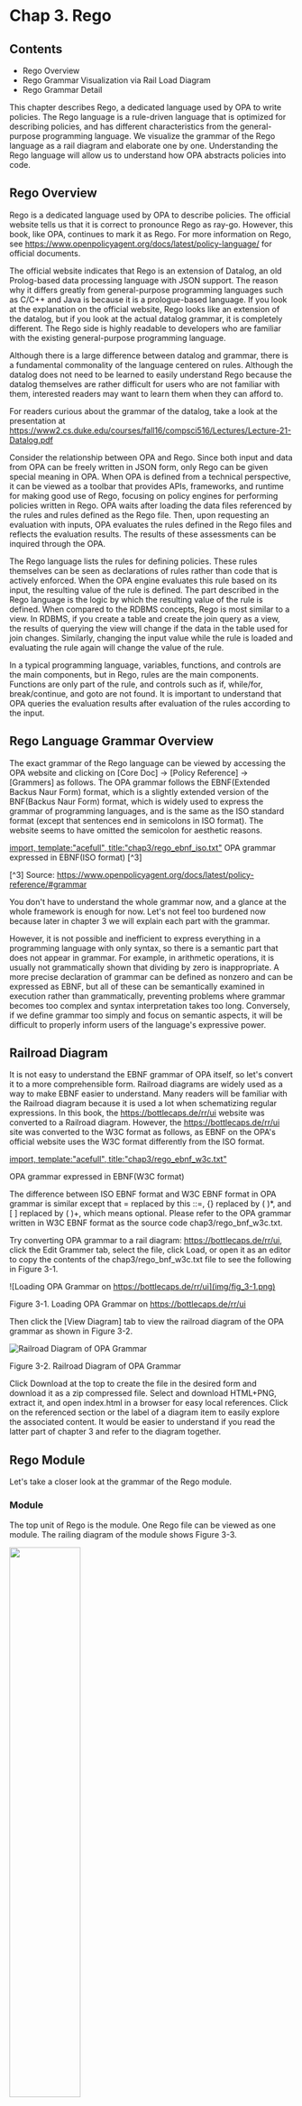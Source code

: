 # Chap 3. Rego

## Contents
- Rego Overview
- Rego Grammar Visualization via Rail Load Diagram
- Rego Grammar Detail

This chapter describes Rego, a dedicated language used by OPA to write policies. The Rego language is a rule-driven language that is optimized for describing policies, and has different characteristics from the general-purpose programming language. We visualize the grammar of the Rego language as a rail diagram and elaborate one by one. Understanding the Rego language will allow us to understand how OPA abstracts policies into code.
 
## Rego Overview
Rego is a dedicated language used by OPA to describe policies. The official website tells us that it is correct to pronounce Rego as ray-go. However, this book, like OPA, continues to mark it as Rego. For more information on Rego, see https://www.openpolicyagent.org/docs/latest/policy-language/ for official documents.

The official website indicates that Rego is an extension of Datalog, an old Prolog-based data processing language with JSON support. The reason why it differs greatly from general-purpose programming languages such as C/C++ and Java is because it is a prologue-based language. If you look at the explanation on the official website, Rego looks like an extension of the datalog, but if you look at the actual datalog grammar, it is completely different. The Rego side is highly readable to developers who are familiar with the existing general-purpose programming language.

Although there is a large difference between datalog and grammar, there is a fundamental commonality of the language centered on rules. Although the datalog does not need to be learned to easily understand Rego because the datalog themselves are rather difficult for users who are not familiar with them, interested readers may want to learn them when they can afford to.

For readers curious about the grammar of the datalog, take a look at the presentation at https://www2.cs.duke.edu/courses/fall16/compsci516/Lectures/Lecture-21-Datalog.pdf

Consider the relationship between OPA and Rego. Since both input and data from OPA can be freely written in JSON form, only Rego can be given special meaning in OPA. When OPA is defined from a technical perspective, it can be viewed as a toolbar that provides APIs, frameworks, and runtime for making good use of Rego, focusing on policy engines for performing policies written in Rego. OPA waits after loading the data files referenced by the rules and rules defined as the Rego file. Then, upon requesting an evaluation with inputs, OPA evaluates the rules defined in the Rego files and reflects the evaluation results. The results of these assessments can be inquired through the OPA.

The Rego language lists the rules for defining policies. These rules themselves can be seen as declarations of rules rather than code that is actively enforced. When the OPA engine evaluates this rule based on its input, the resulting value of the rule is defined. The part described in the Rego language is the logic by which the resulting value of the rule is defined. When compared to the RDBMS concepts, Rego is most similar to a view. In RDBMS, if you create a table and create the join query as a view, the results of querying the view will change if the data in the table used for join changes. Similarly, changing the input value while the rule is loaded and evaluating the rule again will change the value of the rule.

In a typical programming language, variables, functions, and controls are the main components, but in Rego, rules are the main components. Functions are only part of the rule, and controls such as if, while/for, break/continue, and goto are not found. It is important to understand that OPA queries the evaluation results after evaluation of the rules according to the input.

## Rego Language Grammar Overview
The exact grammar of the Rego language can be viewed by accessing the OPA website and clicking on [Core Doc] -> [Policy Reference] -> [Grammers] as follows. The OPA grammar follows the EBNF(Extended Backus Naur Form) format, which is a slightly extended version of the BNF(Backus Naur Form) format, which is widely used to express the grammar of programming languages, and is the same as the ISO standard format (except that sentences end in semicolons in ISO format). The website seems to have omitted the semicolon for aesthetic reasons.

[import, template:"acefull", title:"chap3/rego_ebnf_iso.txt"](../code/chap3/rego_ebnf_iso.txt)
OPA grammar expressed in EBNF(ISO format) [^3]

[^3] Source: https://www.openpolicyagent.org/docs/latest/policy-reference/#grammar

You don't have to understand the whole grammar now, and a glance at the whole framework is enough for now. Let's not feel too burdened now because later in chapter 3 we will explain each part with the grammar.

However, it is not possible and inefficient to express everything in a programming language with only syntax, so there is a semantic part that does not appear in grammar. For example, in arithmetic operations, it is usually not grammatically shown that dividing by zero is inappropriate. A more precise declaration of grammar can be defined as nonzero and can be expressed as EBNF, but all of these can be semantically examined in execution rather than grammatically, preventing problems where grammar becomes too complex and syntax interpretation takes too long. Conversely, if we define grammar too simply and focus on semantic aspects, it will be difficult to properly inform users of the language's expressive power.

## Railroad Diagram
It is not easy to understand the EBNF grammar of OPA itself, so let's convert it to a more comprehensible form. Railroad diagrams are widely used as a way to make EBNF easier to understand. Many readers will be familiar with the Railroad diagram because it is used a lot when schematizing regular expressions. In this book, the https://bottlecaps.de/rr/ui website was converted to a Railroad diagram. However, the https://bottlecaps.de/rr/ui site was converted to the W3C format as follows, as EBNF on the OPA's official website uses the W3C format differently from the ISO format.

[import, template:"acefull", title:"chap3/rego_ebnf_w3c.txt"](../code/chap3/rego_ebnf_w3c.txt)

OPA grammar expressed in EBNF(W3C format)

The difference between ISO EBNF format and W3C EBNF format in OPA grammar is similar except that = replaced by this ::=, {} replaced by ( )*, and [ ] replaced by ( )+, which means optional. Please refer to the OPA grammar written in W3C EBNF format as the source code chap3/rego_bnf_w3c.txt.

Try converting OPA grammar to a rail diagram: https://bottlecaps.de/rr/ui, click the Edit Grammer tab, select the file, click Load, or open it as an editor to copy the contents of the chap3/rego_bnf_w3c.txt file to see the following in Figure 3-1.

![Loading OPA Grammar on https://bottlecaps.de/rr/ui](img/fig_3-1.png)

Figure 3-1. Loading OPA Grammar on https://bottlecaps.de/rr/ui

Then click the [View Diagram] tab to view the railroad diagram of the OPA grammar as shown in Figure 3-2.

![Railroad Diagram of OPA Grammar](img/fig_3-2.png)

Figure 3-2. Railroad Diagram of OPA Grammar

Click Download at the top to create the file in the desired form and download it as a zip compressed file. Select and download HTML+PNG, extract it, and open index.html in a browser for easy local references. Click on the referenced section or the label of a diagram item to easily explore the associated content. It would be easier to understand if you read the latter part of chapter 3 and refer to the diagram together.

## Rego Module
Let's take a closer look at the grammar of the Rego module.
 
### Module
The top unit of Rego is the module. One Rego file can be viewed as one module. The railing diagram of the module shows Figure 3-3.

<img src="img/fig_3-3.png" width="50%" />

Figure 3-3. Structure of the Module

The railroad diagram shows that the module consists of a package declaration, an import policy for an arbitrary number of modules (which may not exist). Unscramble the contents of Figure 3-3, the module consists of packages and policies, and can have import statements to include the contents of other modules.

The modules in OPA are similar to modules in general-purpose languages such as Go, but can be seen as policies instead of code, and the policies themselves can be viewed as code, so it is almost identical to modules in general-purpose languages.
Package
Let's look at the package declaration this time. A package declaration consists of a keyword package and a name that can be referenced by other modules, as shown in Figure 3-4.

<img src="img/fig_3-4.png" width="33%" />

Figure 3-4. Structure of Package Declaration

A package declaration is similar to a package declaration in a typical programming language, for example:

```
package hello
```

It can also be used to represent a hierarchy using .

```
package hello.test.p1
```

Declared packages are used to isolate different modules when loading the contents of that module, and different package names can have different namespaces, so variables with the same name and functions can exist in different packages.

### Import
Imports are used to import and use modules from other Rego files. Import has the form of import <package name> and is used to include the contents of modules in other packages in the module. In the Rego grammar, the import keyword is represented as followed by a package, as shown in Figure 3-5, but it would be accurate to see a name (reference) that can refer to the package rather than to the package itself.

<img src="img/fig_3-5.png" width="50%" />

Figure 3-5. Structure of the Import

For example, the following declaration brings up the contents of a module called data.test.example.

```
import data.test.example
```

When referencing a module within a file, it can only be referenced using the last part of the module's name if the last part does not have the same module. The data.test.example imported from the above example can be referenced as a sample.

If you want to use a package imported from within the module under a different name, you can give it a different name using the as statement. It can also be used to facilitate the use of modules with the same last part without a full module reference name. For example, if you import two modules: data.test.example and data.run.example, you can use an as statement to refer to data.test.sample as dtexample, data.run.sample as drexample.

```
import data.test.example as dtexample
import data.run.teample as drexample
```

Imports are primarily used to load modules that store policy data.

### Policy
A policy consists of an arbitrary number of rules, as shown in Figure 3-6. In extreme cases, you may not have any rules, but it is not practical to create a module that does not have any rules, so this case is unlikely to be seen. For the purpose of a placeholder that pre-books the package names of parts that users can redefine and use in the future, it seems that there can be a file consisting only of comments without rules.

<img src="img/fig_3-6.png" width="25%" />

Figure 3-6. Structure of Policies

The OPA official document describes the rule before the module. However, the reason for first describing the module in this book is to emphasize that almost everything is a rule in Rego. When you listen to the explanation of the OPA official document, there are a lot of confusing parts that seem to be rules, but not rules in some areas, and let's first think of these as rules.

### Term
Before we take a closer look at the rules, let's look at the term, a basic element of the Rego language. Terms can be seen as basic data structures representing data in the Rego language. The term consists of a comprehensive set of references, variables, scalar values, arrays, objects, sets, etc., array comprehensions, object comprehensions, and set comprehensions, as shown in Figure 3-7. First, let's look at the basic data structures except for variables and references.

<img src="img/fig_3-7.png" width="33%"/>

Figure 3-7. Structure of Terms

### Scala Value
Rego's scalar value represents a simple value that is not grouped into complex values and can be of string, number, boolean, or null type. Both strings and numbers are identical to the JSON type (i.e., JavaScript type). The structure of scalar values is shown in Figure 3-8.

<img src="img/fig_3-8.png" width="33%" />

Figure 3-8. Structure of scalar values
 
An example of allocating scalar values is shown below.

```
s : = “hello, world”
num := 5
exists := false
ret := null
```

#### Number
Since the number has the same type as the Java script, there is no type distinction between an integer and a floating point, so even if treated as an integer, minimal space is needed to store the exponent. Therefore, let us note that the integer representable range is slightly narrow compared to the typical programming language. Based on 64 bits, the number of integer digits that can be expressed is about three digits smaller.

#### String
There are two types of strings in Rego, a regular string and a raw string, as shown in Figure 3–9.

<img src="img/fig_3-9.png" width="33%" />

Figure 3-9. Structure of the string

A regular string is a string surrounded by "" (double quotes). \t (tab), \n (new line), etc. in double quotes are recognized as special characters, such as typical programming languages. For example, if you output the following string, World is displayed on the next line of Hello.

```
“Hello\nWorld”
```

A raw string is a string surrounded by a `(backtick, located to the left of the number key 1 on the keyboard), as shown in Figure 3-10. Unlike regular  strings, it is displayed as it is except for ` itself. For example, \t represents a tab-special character in a normal string, but remains \ and t characters in the raw string.

<img src="img/fig_3-10.png" width="50%" />

Figure 3-10. Structure of the raw string


For example, if we output the following string, Hello\nWorld will be displayed as it is.

```
`Hello\nWorld`
```

### Composite Value
A composite value has the form of an object, array, set, etc.
 
#### Object
First of all, objects are easy when you think of JSON objects. The structure of the object is repeated by separating the object entries into , between {}, as shown in Figure 3-11. Object entries are in the form of a <key>:<value> pair, as shown in Figure 3-12.

<img src="img/fig_3-11.png" width="50%" />

Figure 3-11. Structure of the objects

<img src="img/fig_3-12.png" width="50%" />

Figure 3-12. Structure of object items

In Rego's EBNF grammar, at least one pair of <key>:<value> should exist, but in reality there can be {} without any <key>:<value>. 

The exact grammar of the object is expected to be  object ::= '{' ( object-item ( ',' object-item )* )? '}' in Figure 3-13 rather than object ::= '{' object-item ( ',' object-item )* '}' in Figure 3-11. In addition, {} can be mistaken for representing an empty set, which in Rego is represented as a set(). The name of the type can be found by calling the type_name function described in Chapter 4, which returns "object".

<img src="img/fig_3-13.png" width="50%" />
 
Figure 3-13. Accurate  Structure of objects

```
> type_name({})
“object”
> type_name(set())
“set”
```

An object consists of keys and values, and it is also possible to include objects or other complex values as its values. The difference is that JSON can use scalar values, references, or variables, unlike using only strings as keys.

Like JSON, the value of an object can be any other composite value. Thus, it is also possible for objects to be nested in multiple levels with values within the object.

```
{
    “name1”:”value1”,
    “object”: {“prop1”:”value2”, “prop2”,”value3”}
}
```

It can also be used as a value for an object by referring to the value assigned by the value assignment as follows. Value assignment will be discussed in more detail in the rules section

```
red := “FF0000”
{“color”:red, “size”:270}
```

The equality between objects can be compared to each other. The following comparisons result in a return of true because the values of the objects are practically the same.

```
{“name1”:”value1”, “name2”:”value2”} == { “name2”:”value2”, “name1”,”value1”}
``` 

#### Array
Arrays are ordered by a set of terms, such as values and references, and can be referenced by an index. An array is represented by elements surrounded by [] and separated by ,.

<img src="img/fig_3-14.png" width="50%" />

Figure 3-14. Structure of an array
 
If an array of strings has been assigned under the name numbers as shown below, the entries in the array can be referenced in the form numbers[0], numbers[1].
 
``` 
numbers := [“zero”, “one”, “two”, “three”, “four”]
```

If you attempt to refer to a negative number or a value greater than the actual index of the array, an undefined ref error occurs because the reference target is not defined.

Empty arrays can also be declared as follows, but Rego's EBNF grammar states that at least one element is needed.

```
empty_array := [ ]
```
 
This appears to be an error in EBNF grammar posted on the OPA website. Also, the correct grammar would be array ::= '[' ( term ( ',' term )* )? ']'  as shown in Figure 3-15, not  array ::= '[' term ( ',' term )* ']' as shown in Figure 3-14.

<img src="img/fig_3-15.png" width="50%" />

Figure 3-15. Accurate structure of an array

#### Set
A set is a complex value consisting only of terms without a key. Unlike arrays, there is no order and only one duplicate value is stored. There are two sets, empty set and non empty set, as shown in Figure 3-16.

<img src="img/fig_3-16.png" width="50%" />

Figure 3-16. Structure of the set

An empty set is represented by set(), not by {}, as shown in Figure 3-17. Since {} means an empty object without a <key>:<value> pair, we express the empty set as set() to distinguish it from this.

```
empty_set := set()
```

<img src="img/fig_3-17.png" width="33%" />

Figure 3-17. Structure of an empty set

<img src="img/fig_3-18.png" width="50%" />

Figure 3-18. Structure of a non-empty set

If it is not an empty set, the underlying elements are separated by , and surrounded by {}, as shown in Figure 3-18. The following is a collection of frequently used encodings for Korean language.

```
encodings := { “euc_kr”, “cp949”, “utf-8” }
```

Since there is no order in the set, it is judged that the values being constructed are the same with different orders considered as the same set. Because the set treats duplicated items as one, it becomes true not only when the order is different, but also when:

```
> {1,2,3} == {2,2,3,3,1,1,1}
true
```

If you type {2,2,3,3,1,1} in Repl, you can see that it is actually stored as {1,2,3}.

### Comprehension
You will occasionally encounter comprehension when learning programming languages or mathematics. Rego has three types of comprehension. In mathematics, a comprehension may be easy to understand if you think of such a form of expression as {x | x is an integer greater than 3 } and so on.
 
#### Object Comprehension
An object comprehension represents the rule that the <key> : <value> that constitutes the object must satisfy. The structure of the object comprehensive expression is shown in Figure 3-19 and has the form of { <key> : <value> | <rule for generating keys and values> }.

<img src="img/fig_3-19.png" width="50%" />

Figure 3-19. Structure of object comprehension

Let's look at an example of object comprehension. Let's enter the following code in REPL.

``` 
$opa run
OPA 0.19.2 (commit 40f9c1fe, built at 2020-04-27T22:51:13Z)
 
Run 'help' to see a list of commands.
 
> fruits := ["banana", "apple", "pineapple"]
Rule 'fruits' defined in package repl. Type 'show' to see rules.
 
> strlength := { st : count(st) | st = fruits[_] }
Rule 'strlength' defined in package repl. Type 'show' to see rules.
 
> strlength
{
    "apple": 5,
    "banana": 6,
    "pineapple": 9
}
```

First, we created an array called fruits with three items: banana, apple, and pineapple. An object called strlength was then declared as an object comprehension, with the key st and the value count function to return the length of the string. The rule part of the comprehension st = fruits[_] iteratively assigns each element of the fruit array to st as it travels. In the last line, the contents of the object were printed by inputting strlength from the REPL. As a result, it can be seen that an object is created in which an item in the fruit array becomes a key and the string length of the key becomes a value.

#### Set Comprehension
A set comprehension declares a set by expressing the rules that the set must satisfy. The structure of the set comprehension is shown in Figure 3-20 and has the form of { <items> | <rules for generating items> }.

<img src="img/fig_3-20.png" width="50%" />

Figure 3-20. Structure of the set comprehension

Let's look at an example of a collective formula. Let's enter the following code in REPL.

```
$opa run
OPA 0.19.2 (commit 40f9c1fe, built at 2020-04-27T22:51:13Z)
 
Run 'help' to see a list of commands.
 
> fruits := ["banana", "apple", "pineapple"]
Rule 'fruits' defined in package repl. Type 'show' to see rules.
 
> under7char := { st | st = fruits[_]; count(st) < 7 }
Rule 'under7char' defined in package repl. Type 'show' to see rules.
 
> under7char
[
    "banana",
    "apple"
]
```

First, we declare the same array of fruits that we declared in the object comprehension. Then, in the set comprehension, we declare the items to be included in the set as st, and iteratively substitute them as we traverse the items of fruits in st. Subsequent semicolons are used to distinguish rules and specify a rule that the string length of st is less than 7. When multiple rules are used together in the body of rules, both and conditions must be satisfied. The output of the result under7char then shows a set of missing pineapple with string length greater than 7.

Under7char is a set although it is surrounded by []. In an array, "banana" should be output when under7char[0] is entered, but an error occurs, and when under7char["banana"] is entered, "banana" is outputted.

```
> under7char[0]
1 error occurred: 1:1: rego_type_error: undefined ref: data.repl.under7char[0]
data.repl.under7char[0]
^
have: 0
want (type): string
 
> under7char["banana"]
"banana"
>
```

#### Array Comprehension
An array comprehension declares an array by expressing the rules that the array must satisfy. The structure of the array comprehensive expression is shown in Figure 3-21, and has the form of [ <items> | <rules for generating items> ].

<img src="img/fig_3-21.png" width="50%" />

Figure 3-21. Structure of the array comprehension
 
Let's look at an example of an array comprehension. Let's enter the following code in REPL.

``` 
$opa run
OPA 0.19.2 (commit 40f9c1fe, built at 2020-04-27T22:51:13Z)
 
Run 'help' to see a list of commands.
 
> fruits := ["banana", "apple", "pineapple"]
Rule 'fruits' defined in package repl. Type 'show' to see rules.
 
> under7char2 := [ st | st = fruits[_]; count(st) < 7 ]
Rule 'under7char' defined in package repl. Type 'show' to see rules.
 
> under7char2
[
    "banana",
    "apple"
]
```

Compared to the set comprehension, we changed {} to [ ] and renamed it under7char2 to under7char2. The rules used to create are identical. Although under7char2 has the same output from REPL, under7char2 is an array generated by array comprehension, whereas under7char is a set generated by set comprehension. Let's enter under7char2[0] in REPL to see the difference. Since under7char2[0] is an array, "banana" is printed as expected.

```
> under7char2[0]
"banana"
```

## Variables and References
Variables and references are also a term in grammar, but they have different properties from those described earlier, so we describe them separately.

### Variables
The variables in Rego differ from those in a typical programming language. Rego finds a value for a variable that makes all expressions evaluated as true, and if not found, the variable becomes undefined. Furthermore, variables cannot be changed once assigned. The assignment of values to be examined in the rule section is also described as assignment to variables in part of the official document, but according to OPA REPL’s output message, it makes more sense to view value assignment as a rule. Even if we look at this as a value assignment to a variable, there is no significant problem if we note that the variable does not change once defined.

Because OPA aims to make policy evaluation and the evaluation is performed by queries on variables in the data domain, it will be difficult to maintain consistency in the results of policy evaluation if the values of variables continue to change.

Variables can be used as inputs and outputs. If a variable has a value assigned to it and is used as a parameter, it can be used as an input to pass the value, and if a variable that does not have a value assigned passed as parameter, it can receive an output value from that variable. This is the main factor that confuses Rego, as it can be input or output even if used in the same position. For example, when evaluating a[i] == 3, if you assign a value of 2 to a, you will find that a[2] has a value of 3, and if you evaluate the above value without assigning i, you will collect the indices of those with a value of 3 in the array and assign them to i.

In REPL, the input is treated as an assignment to the input variable, which will change the result for the same query, which will lead to questions about whether the value of the variable will change. In this case, if a new policy evaluation is performed by passing new inputs, a new context is created, and the variables in this contact are different from the previous context.

The name of the variable has the same format as Figure 3-22. In other words, it starts with an alphabet (including both upper and lower case letters) or an underscore (_) and repeats the underscore, number, and alphabetic characters.

<img src="img/fig_3-22.png" width="50%" />

Figure 3-22. Format of variable names

Let's actually check out the concept of variables. Run opa run to run REPL, then enter the following input line by line.

```
a := [1,2,3]
a[b] == 1
a[c] == 5
```

Running a: = [1,2,3] assigns an array consisting of 1,2,3 to a.

```
> a := [1,2,3]
Rule 'a' defined in package repl. Type 'show' to see rules.
```

Next, enter an expression with a[b] == 1 to find the value of b that can make that expression true. b is used as the index for the array, the first entry is 1 and the index starts at 0.

```
> a[b] == 1
+---+
| b |
+---+
| 0 |
+---+
```

Next, let's enter an expression with a[c] == 5. Since a does not have 5 as an item, no c can be found to satisfy that expression. Thus c becomes undefined as expected.

```
> a[c] == 5
undefined
```

Note that variables described in sections [Introduction/Rego/Variables] (https://www.openpolicyagent.org/docs/latest/#variables) and [Policy Language/Variables] (https://www.openpolicyagent.org/docs/latest/policy-language/#variables) of the OPA Official document are described from different perspectives, which can be confusing. In this book, we tried to interpret the contents of the two parts as much as possible so that the reader could understand them best, but if the description of the relevant part of the official document is rewritten more clearly in the future, the interpretation may change, so we recommend you to check it once more.

### Reference
References provide a means of accessing the hierarchical structure when variables, arrays, objects, function call results, etc. have hierarchical structure, as shown in Figure 3-23.

<img src="img/fig_3-23.png" width="66%" />

Figure 3-23. Structure of the reference

The things that can be the top hierarchies of references are variables, arrays, objects, sets and array comprehension, object comprehension, set comprehension, and function calls, as shown in Figure 3-23. Comprehensions and function calls are not references to the representation itself, but references to arrays, objects, sets, etc. produced as a result of the representation. Once the top-level reference target is determined, the child element can be referenced via a reference argument. In addition, if the referenced child element has a child element again (e.g., an object is specified again for a particular key of the object), it can be accessed again through a reference argument.

The reference argument can access the sub-elements of the target through two methods, using . and naming variables between [ ], as shown in Figure 3-24.

<img src="img/fig_3-24.png" width="33%" />

Figure 3-24. Structure of the reference argument

The approach using . is shown in Figure 3-25. It can then be referenced via a key that satisfies the variable name format.

<img src="img/fig_3-25.png" width="33%" />

Figure 3-25. Reference using .

Approaches using [ ] are referenced using scalar values, variables, arrays, objects, sets, and _ between [ ], as shown in Figure 3-26.
 
<img src="img/fig_3-26.png" width="50%" />

Figure 3-26. Reference using [ ]

Let's look at an example of a reference. First, the array can be referenced using [], giving an index starting from zero between [].

``` 
fruits := [“apple”, “banana”, “pineapple”]
 
# “banana”
furits[1]
```

For a set, both references using [] and references using . are possible. However, if strings, etc. contain – characters, be aware of references using . are sometimes not possible.

``` 
encoding := {"utf-8", "euc-kr", "cp949"}
 
# “"utf-8"
encoding["utf-8"]
 
# “cp949”
encoding.cp949
 
# 1 error occurred: 1:1: rego_type_error: minus: invalid argument(s)
encoding.utf-8
```

An object is similar to a set, but returns a value corresponding to the key.

```
bob := {"name":"bob", "age":50, "point":1000}
 
# 50
bob.age
 
# 1000
bob["point"]
```

In addition, hierarchical structures such as including objects again as values within objects can be accessed sequentially through references.

``` 
bob := {"name":"bob", "age":50, "membership": {"point":1000, "coupon":["50percentdc", "1000wondc"]} }
 
# 1000
bob.membership.point
 
# "50percentdc“
bob.membership["coupon"][0]
 
# { "coupon": [ "50percentdc", "1000wondc" ], "point": 1000 }
bob["membership"]
 
# 1000
bob["membership"]["point"]
```

### Iteration
The form <variable name> of the reference using [ ] can be used for Iteration.

For example, in the following example, the fruitindex rule finds "apple" in the fruit array and returns the index. Enter the example below in REPL and enter fruitindex to return 0. This is because if a variable that meets the conditions exists while iterating the array, it is stored in the index variable, and if the rule is satisfied, the index is assigned to the rule.

```
fruits := ["apple", "banana", "pineapple"]
fruitindex = index { fruits[index] == "apple" }
```

However, if the index is not needed and only checked for existence, it would not be necessary to store the index in the index variable, but it would still require an iteration. In this case, [_] allows index variables to be traversed without saving them.

The following example is a rule that does not locate an index, but only checks its existence. Enter in REPL and enter fruitxists to return true.

```
fruits := ["apple", "banana", "pineapple"]
fruitexists = true { fruits[_] == "apple" }
```

## Rule
It is no exaggeration to say that the declaration of rules is everything of Rego. Rules vary from rules that assign values directly to them, rules that assign values if the content of the rule body is true, rules that assign part of the rule's evaluation value, and final evaluation values define them as sets or objects, and functions that modularize the rule.

The structure of the rules is shown in Figure 3-27. At the beginning of the rule, the default keyword is optionally placed, and a rule head exists. There may be several rule bodies behind the rule head, and no rule body may exist. Rules, such as value assignment and function, are separated by the form of the rule head, which is described in detail by examining by rule form.

<img src="img/fig_3-27.png" width="50%" />

Figure 3-27. Structure of the rule

### Value Assignment
The most basic rule of the Rego language is assignment of values and has the structure shown in Figure 3-28. Value assignment is similar to constant declaration in other languages. It makes certain values easier to read elsewhere, such as naming 3.14 pi.

Value assignment is a form of rule in which only rule heads exist without the default keyword and rule body. Value allocation has a syntax of <variable name> := <base element>. For example, hello := the form "world".

<img src="img/fig_3-28.png" width="80%" />

Figure 3-28. Structure of the value assignment

A term that can be a value(right-hand side) of a value assignment can be a scalar value, an array, a set, an object, etc., or a comprehension that simply represents a composite value. In addition, the type of value is not specified separately and is automatically inferred.
 
### Properties of Value Assignment
By default, multiple assignments of the same value result in an error in the rego file. In REPL, on the other hand, re-assigning values overwrites previous values. First, write the following code and save it as badassign.rego.

[import, template:"acefull", title:"chap3/badassign.rego"](../code/chap3/badassign.rego)

If you have saved the code, let's run the following command. opa run is a command that executes REPL, with parameters specifies rego files or JSON data files to load when REPL is run, reads and preloads them during REPL operation. As a result of execution, the part where a:=5 is written prints an error that the rule a has been re-declared.

``` 
$ opa run badassign.rego
error: compile error: 1 error occurred: test.rego:3: rego_type_error: rule named a redeclared at test.rego:6
```

When using a value assignment rule, we notice that it cannot be redeclared with the same name.

This time, let's run REPL without a rego file. When the REPL is executed and the > prompt appears, enter a:= 3, b:= 4, a:= 5 sequentially.

```
$ opa run
OPA 0.19.2 (commit 40f9c1fe, built at 2020-04-27T22:51:13Z)
 
Run 'help' to see a list of commands.
 
> a := 3
Rule 'a' defined in package repl. Type 'show' to see Rules.
 
> b := 4
Rule 'b' defined in package repl. Type 'show' to see Rules.
 
> a := 5
Rule 'a' re-defined in package repl. Type 'show' to see Rules.
 
> show
package repl
 
b := 4
 
a := 5
>
```

Unlike when loading files, the rule a is redefined. If REPL does not allow redefinition, it will not be able to correct mistakes without re-defining them from scratch when entered by mistake. Remember that value allocation rules cannot be reallocated for the same name because in normal situations with OPA, the rego file will be loaded into the REST server or the go client library.

### Complete Rule
The aforementioned value assignments only assign values and do not result in policy evaluation. Let's look at the rules by which policy evaluation takes place other than assignment of values. A rule in which a value is set according to the satisfaction of the rule phrases is called the complete rule in OPA, and a rule that allows parts of the rule to be reused using variables is called the partial rule.

If you look at OPA-related documents, you will see many of the following types of rules.

``` 
<rule name> {
  <rule literal 1>
  <rule literal 2>
...
  <rule literal n>
}
```

This form of rule is abbreviated to the following form.

``` 
<rule name> = true {
  <rule literal 1>
  <rule literal 2>
...
  <rule literal n>
}
```

The regularized form of a rule is as follows, and the above two forms are particularly true when the rule is true.

```
<rule name> = <rule value> {
  <rule literal 1>
  <rule literal 2>
...
  <rule literal n>
}
```

The <rule name> = <rule value> part is the rule head, and the rule literals surrounded by {} are the rule bodies. The rule name is assigned a rule value only when all the syntaxes in the rule body are satisfied with AND, but the order of the rule body literals is irrelevant.

If we look at the structure of the complete rules we have looked at so far, it is shown in Figure 3-29.

<img src="img/fig_3-29.png" width="80%" />

Figure 3-29. Structure of the complete rule

A complete rule has a rule body, and the structure of the rule body is shown in Figure 3-30.

<img src="img/fig_3-30.png" width="50%" />

Figure 3-30. Structure of the rule bodies

The front part of the rule body can have optional else statements, and essentially a single query block surrounded by {}. In addition, the query part is repeated with more than 0 literals, which are separated by semicolon (;) or line-changing open characters (\n or \r\n depending on the platform). In other words, if you want to express multiple  literals in a line, you can separate them into semicolons, and if you divide them into lines, they are recognized as multiple  literals. When expressed in multiple lines and finished with a semicolon, it is the same as adding an empty line, so nothing changes in the code. Therefore, the following three forms are identical in content. Literals are later described with operators.

``` 
{
  <rule literal 1>; <rule literal 2>; ...
}
```

```
{
  <rule literal 1>
  <rule literal 2>
...
}
```

```
{
  <rule literal 1>;
  <rule literal 2>;
...
}
```

Unlike assignment of values, there can be several rules with the same rule name, which are called Rule Sets, and if any of the rules that make up the rule set are satisfied, they are assigned to that value. A rule set can be incrementally defined by adding a new rule of the same name to an existing rule set. If multiple rules of the same name are declared, only one of them needs to be satisfied, so it can also be seen as an OR relationship. In addition, if the rules in the rule set are complete rules described in this section, the result value of rules cannot be specified differently.

```
<rule name> = <rule value> {
  <rule literal 1>
  <rule literal 2>
...
}

<rule name> = <rule value> {
  <rule literal 3>
  <rule literal 4>
...
}
```

If multiple rule bodies are declared in one <rule name> = <rule value> pair, then the same <rule name> = <rule value> is the same as each rule body is declared (there should be no else statement to describe later).

```
<rule name> = <rule value> {
  <rule literal 1>
  <rule literal 2>
...
} {
  <rule literal 3>
  <rule literal 4>
...
}
```

### Else Statement
Connecting multiple rule bodies with an else statement allows you to write a rule to check the conditions on the next body when the conditions on the first body are not satisfied. The grammar of a rule using an else statement can be expressed as follows.

```
<rule name> = <rule value> {
  <rule literal 1>
  <rule literal 2>
...
} else = <rule value2> {
  <rule literal 3>
  <rule literal 4>
...
} else = <rule value3> {
  <rule literal 5>
  <rule literal 6>
...
}
...
```

Unlike a rule set, if multiple rule bodies are linked by an else statement, the conditions of the first rule body are not satisfied, then the conditions of the next rule body are checked. You can also specify a value to assign to a rule when its body is satisfied in the form else = <rule value> for each else statement.

If you look at the case where the else statement appears in the previous figure, it is grammatically possible to use only else, not in the form else = <rule value>. Testing with REPL does not result in an error. If connected only by else, the assignment value is true when each rule body is satisfied, so even with the else statement, it behaves the same as the rule set. In such cases, it can be confusing, so make sure to use the form else = <rule value> when using an else statement.

```
<rule name> = {
  <rule literal 1>
  <rule literal 2>
...
} else {
  <rule literal 3>
  <rule literal 4>
...
}
```

Let's run REPL and enter the following code. The code declares a rule called elstest, in which elstest is assigned 1 if count("apple") == 3. Then, if the else statement does not satisfy the first time, assign 2 to the rule if the else statement satisfies count("apple") == 5. By entering elstest, the value of that condition can be similarly imitated by an if or switch statement in a general-purpose programming language, especially when creating a function.
 
```
> elstest = 1 { count("apple") == 3 } else = 2 { count("apple") == 5}
 
> elstest
2
```

### Default Statements
By default, when a rule satisfies its literals in the rule body, the value of the rule name is assigned to the specified value. If the rule body is not satisfied, it is undefined, in which case the default value is assigned if the default value is specified. The default statement is used to specify the default value, which is also a form of rule. The default statement does not necessarily have the same value type as other rules with the same name, but it is recommended to use the same type to reduce errors. A default statement has the following form:

``` 
default <rule name> = <value>
```

The structure of the default statement is shown in Figure 3-31.

<img src="img/fig_3-31.png" width="80%" />

Figure 3-31. Structure of default statement
 
### Examples of Rules
Let's look at an example of a rule. The allow rule defined in the following has a default value of false. The first rule is that if input has a role value of "admin", allow becomes true. The second rule is true if both values are true if the input's roll value is "user" and the input's has_permission value is true at the same time.

``` 
default allow = false
 
allow = true {
    input.role == “admin”
}
 
allow = true {
    input.role == “user”
    input.has_permission == true
}
``` 

Let's change the code above from allow = true to allow = 1 as follows. That way, it becomes the following code.
 
```
default allow = false
 
allow = 1 {
    input.role == “admin”
}
 
allow = 1 {
    input.role == “user”
    input.has_permission == true
}
```

If input.role is "admin" or input.role is "user" and input.has_permission is true at the same time, then allow is evaluated as 1 rather than true. The default is not changed, so if neither rule is satisfied, then allow = false. We can see that the default of the rule and the evaluation value allocated upon successful evaluation do not necessarily have to be of the same type, and that the rule is different from the variables, etc

If one of the two rules is changed to allow = 1 and the other is left to allow = true, the following error occurs during the actual evaluation.

```
eval_conflict_error: complete rules must not produce multiple outputs
```

### Partial Rule
A Partial Rule is a rule that assigns values that conform to the rules set in the rule body to a variable as a set or object. Since objects can also be viewed as a set of <key>:<value> pairs depending on the perspective, a partial rule can be seen as a rule to generate sets temporarily. Writing Rego rules often involves multiple steps of assigning a set temporarily and filtering out parts of the set that meet the conditions. Refactoring code to generate new sets by filtering them temporarily into sub-rules enables recycling of partial rules regardless of several other rules (complete rules, partial rules, functions, etc.).

After the rule name in the variable name format, there is a base element surrounded by [], which results in a set of basic elements that make the rule body true.

<img src="img/fig_3-32.png" width="80%" />

Figure 3-32. Rule head structure for partial rules that generate sets

Let's look at an example of a partial rule that generates a set. Let's enter the nonapplefruits into REPL that define a set of the nonapplefruits in the fruit array as follows. Then you can see the expected result.

``` 
> fruits :=["apple","banana", "pineapple"]
Rule 'fruits' defined in package repl. Type 'show' to see rules.
> nonapplefruits[fruit] { fruit := fruits[_]; fruit != "apple" }
Rule 'nonapplefruits' defined in package repl. Type 'show' to see rules.
> nonapplefruits
[
    "banana",
    "pineapple"
]
```

Partial rules that create objects have rule heads as shown in Figure 3-33. We can see that the = <base element> part is attached to the back of the [ ] part compared to the case of generating a set. The element in [ ] relates to the part of the object's attribute key, and the <base element> after = corresponds to the part of the value for that key.

<img src="img/fig_3-33.png" width="80%" />

Figure 3-33. Rule head structure of partial rules that create objects

Let's look at an example of a rule that creates an object. We defined an object called bob, which has properties such as age, height, and weight. We define bobwithoutage to create a new object that removes the age part of Bob's attribute. If you enter it as it is in REPL, you can see that it works as you expected.

```
> bob := { "age":30, "height":180, "weight":100}
Rule 'bob' defined in package repl. Type 'show' to see rules.
> bobwithoutage[key] = val { val := bob[key]; key != "age" }
Rule 'bobwithoutage' defined in package repl. Type 'show' to see rules.
> bobwithoutage
{
    "height": 180,
    "weight": 100
}
```

### Fuction
A function is also a type of rule, and it has the following form.

```
<rule name> ( <argument>, ... ) = <variable to return> {
    <rule literal 1>
    <rule literal 2>
...
}
```

Since the function is also a rule, the structure of the rule body is the same as the other rules, and the structure of the rule head is shown in Figure 3-34. Grammatical features alone suggest that a rule has a list of rule arguments separated by , surrounded by a variable name format function name followed by ( ). A function without any rule factor is also possible, which is also expressed as ( ).

<img src="img/fig_3-34.png" width="80%" />

Figure 3-34. Rule head structure of the function

Let's define a function and use it. In VSCode, enter the following code and save it with the desired name such as function.rego.

[import, template:"acefull", title:"chap3/function.rego"](../code/chap3/function.rego)

Briefly explain the code above as follows. First, we declared a package called function. The function is then declared with the name "multiple" and returns the value assigned to the variable "m" by accepting "a" and "b" as factors. The text simply returns two arguments a and b multiplied.

We then declare two rules, result1, and result2, to verify that the function is functioning properly. result1 calls the multiply function 3 and 4 as arguments and declares that the resulting value is defined as r. result2 is the same as result1, except for changing the arguments to 3 and 9.

Let's check if the function you wrote works properly. Enter [Ctrl + Shift + P] (Cmd + Shift + P on Mac OS) and select [OPA: Evaluate Package] to evaluate the value. The results are as follows

```
// Evaluated package in 999.4µs.
{
    "result1": 12,
    "result2": 27
}
```

Next, let's look at how a function behaves when the number of arguments is incorrect or when an invalid argument is passed that does not support multiplication. Let's add result3, result4, enter [Ctrl + Shift + P] (Cmd + Shift + P on Mac OS) and select [OPA: Evaluate Package] to evaluate the value.

```
result3 = r {
    r := multiply(4,6,7)
}

result4 = r {
    r := multiply("23",5)
}
```
 
When trying to perform the evaluation, the following errors occur:

```
function.rego:16: rego_type_error: data.function.multiply: too many arguments
 
function.rego:20: rego_type_error: data.function.multiply: invalid argument(s)
```

As an argument in a function, you can use values directly as well as variables. Save the following code as function2.rego and evaluate it.

[import, template:"acefull", title:"chap3/function2.rego"](../code/chap3/function2.rego)

The result will be as follows.

```
// Evaluated package in 0µs.
{
    "testrule": 1
}
```

If values are directly used as arguments, lookup tables and others can be implemented. However, there is a caveat: if a function is performed with the same name several times, there is no problem if only values exist at the same argument location, but if values and variables are mixed, problems arise. For example, a problem arises when one of the two functions with the same name receives a value and one receives a variable.

## Literals
A look at the structure of the literal used to write rules in the rule body is shown in Figure 3-35.

<img src="img/fig_3-35.png" width="50%" />

Figure 3-35. Structure of the literals

literal can be a "some" statement or expression, and expressions can optionally have a "not" in front or a "with" statement in tail. Grammarly, it seems that a "some" door can also be attached to a "some" statement, but a "some" statement doesn't mean much.

### Some Statement
Some statements are used to explicitly declare variables that are used locally within the rule body. It is used to clarify that a variable is a local variable, regardless of the existence of an external variable, because if it is not clarified that the statement is a local variable, then an external variable can be referenced if there is a variable with the same name outside the rule. Therefore, it is always recommended to declare a local variable as a "some" statement unless it is clearly: = value allocation (the local variable on the left side is declared at the same time as the value allocation).

The structure of some statement is shown in Figure 3-36. The "some" statement declares a comma-separated list of variable names after the "some" keyword. Since variables with that name are declarations of local variables, there is no particular complexity.

<img src="img/fig_3-36.png" width="33%" />
 
Figure 3-36. Structure of some statements

Let's look at an example of using some statements.

``` 
find_apple = index {
    some index
    fruits[index] == “apple”
}
```

In the example, the rule find_apple is declared, and if the rule is satisfied, the variable index is returned. Then, if the local variable index is declared and the value "apple" is satisfied in an array called fruits, the index is placed in the index variable. In the example above, it works the same even if some index lines are excluded as follows.

``` 
find_apple = index {
    fruits[index] == “apple”
}
```

But what if the index is already defined outside as follows?

```
index := 1000
 
find_apple = index {
    fruits[index] == “apple”
}
```

When tested in REPL, the value of find_apple is undefined. Since the index is declared, the evaluation results are false and the rule undefined because the variable index satisfying fruits[index] == "apple" is evaluated without finding the variable index satisfying fruits[1000] == "apple". Thus, local variables should always be declared "some" to prevent them from behaving differently because a variable with the same name exists externally.

### With Statement 
The with statement is used in the syntax to override input or data with specific data. The with statement is usually used when writing unit tests, and its structure is shown in Figure 3-37.

<img src="img/fig_3-37.png" width="50%" />

Figure 3-37. Structure of with statements

The OPA official document warns that if a statement is used with data, it should not be used with subparts of data created as virtual documents by partial rules.

Examples of use of statements are as follows.
 
```
input.role == “admin” == with input as { ”role“:”admin“, ”id“: ”1133“ }
```

The with statement will be examined in more detail when writing test codes in later chapters.

### Expression
The structure of the expression is shown in Figure 3-38. An expression can be a term, a function call, or an expression containing an infix operator.

<img src="img/fig_3-38.png" width="33%" />

Figure 3-38. Structure of the expression

Let's look at the expression for function call, since we've already looked at the term earlier. The structure of the expression for function  is shown in Figure 3-39. As expected, it is in the form of a function name (an argument of the term, ...). 

<img src="img/fig_3-39.png" width="80%" />

Figure 3-39. Structure of the expression of function call

In grammar, a function name is represented as such that only one . can be added between the variable name formats, which in fact appear to be an error in grammar as a function name separated by several. The OPA official document also recommends distinguishing names from functions in other modules, such as org.example.special_func, to avoid name conflicts when defining functions to be used by other modules.

An example of a function call is as follows:

``` 
contains(fruits, “banana”)
glob.match("*:github:com", [":"], "api:github:com")
org.example.special_func()
```

### Not Statement
A not statement is a statement that negates the result of an expression. If the expression compared with the == operator is negated, it is equivalent to the comparison with the != operator. Therefore, the following two expressions are identical:

``` 
not "hello" == "world“
“hello” != “world”
```

For another example, define a rule that corresponds to the negation of a particular rule. Suppose there is a rule to check whether the following fruit array contains "apple".

```
default appleinfruits == false
fruits := ["apple","banana", "pineapple"]
appleinfruits { fruit = fruits[_]; fruit == "apple" }
```

So how can we define a rule that checks if "apple" is not in the fruits array? Let's define it using the not statement. At first glance, it looks like we can do it like this.

``` 
default wrongapplenotinfruits == false
fruits := ["apple","banana", "pineapple"]
wrongapplenotinfruits { fruit = fruits[_]; not fruit == "apple" }
```

However, if you type in REPL, "apple" exists in the fruit array, so it is expected to be false, but it is true. If you look closely at this rule, we put fruits in the fruit variable as we traverse them, and continue to compare "apple" with the fruit variable. The rule body has become true because there are cases in the iteration that satisfy not fruit == "apple" in the rule body. In other words, the use of not statements on the iteration may behave differently than expected, so caution is needed.
 
Invoking another rule with a not statement on the rule body, such as the following, yields the intended result.

```
default applenotinfruits == false
applenotinfruits { not appleinfruits }
```

### Expression with Infix Operator
The expression with infix operator is in the form of <basic element> = <basic element> <basic element> or <basic element> <modal operator> <basic element> and its structure is shown in Figure 3-40.

<img src="img/fig_3-40.png" width="50%" />

Figure 3-40. Structure of the infix operator expression

 
In Rego, there exists three infix operators: comparison operators, arithmetic operators, and set operators, as shown in Figure 3-41. A bin-operator may seem like an operator for logic, but it is actually an operator for a set.

<img src="img/fig_3-41.png" width="33%" />

Figure 3-41. Structure of the infix operator
 
The structure of the comparison operators is shown in Figure 3-42, and each operator is briefly described in Table 3-1.The result of the comparison operator is true or false.


| Operator    | Description                                                              |
| ----------- | ------------------------------------------------------------------------ |
| ==          | a == b is true if a and b have the same values, false if not             |
| !=          | a != b is true if a != b and b are not equal, false if they are equal    |
| <           | a < b is true if a is less than b, false if greater than or equal to b   |
| >           | a > b is true if a is greater than b, false if less than or equal to b   |
| >=          | a >= b is true if a is greater than or equal to b, false if less than b  |
| <=          | a <= b is true if a is less than or equal to b, false if larger          |

Table 3-1. Rego Comparison Operators

<img src="img/fig_3-42.png" width="25%" />

Figure 3-42. Structure of comparison operators
 
The types of arithmetic operators are shown in Figure 3-43. Like a typical programming language, +, -, *, / means addition, subtraction, multiplication, and division, respectively. The % operator that obtains the remainder, commonly called the modulo operator, is not represented in the grammar, but exists

<img src="img/fig_3-43.png" width="25%" />

Figure 3-43. Structure of arithmetic operators

### Set Operator
The structure of the set operator is shown in Figure 3-44, and supports intersection (&) and join (|) operations. It is not grammatically indicated, but a minus(-) operator for set is also available.

<img src="img/fig_3-44.png" width="25%" />

Figure 3-44. Structure of the set operator

Let's test the set operators. The expected results can be seen by typing in REPL as follows.

```
> {1,2,3} & {1,2}
[
    1,
    2
]
> {1,2,3} | {1,2}
[
    1,
    2,
    3
]
> {1,2,3} - {1,2}
[
    3
]
```

### Equality Operator
Rego has three operators related to equality: := (assignment), == (comparison), and = (unification). Allocation and comparison can only be used within a rule or in REPL, and the unification operator can be used in all cases. Let's first look at the difference between each.

#### Assignment Operator
The allocation operator (:=) is the operator used to allocate values. When a value assignment is performed, a variable is created and a value is assigned. If you attempt to assign a value to the same variable (a variable with the same name) again, an error occurs.

#### Comparison Operator
A comparison operator (==) is an operator whose values are the same. In addition to simple scalar values, complex values, and other values such as variables can be compared.

#### Unification Operator
A unification operator (=) is an operator that performs comparison and assignment simultaneously. Both operands behave the same as comparison operators if they are not variables, and if there are variables among them, they behave like assignment operators.

Examples of the same results for assignment operators and unification operators are shown below. Both of the following lines create a variable called a and assign a value of 3.

``` 
a := 3
a = 3
```

Let's also look at examples of the same comparison and unification operators, and both of the following lines return true.

```
3 == 3
3 = 3
```

The OPA official document describes the assignment operator and the comparison operator as grammatical sugar for the unification operator. Eventually, assignment operators and comparison operators are replaced by unification operators and compiled. However, the compiler encourages the use of high readability assignment operators and comparison operators over unification operators as error messages are clearer and can reduce confusion.

However, since assignment operators and comparison operators can only be used within the rule body in more detail, there are many cases where unification operators such as default statements or rule heads are inevitable. Therefore, it seems appropriate to remember that it is good to use assignment operators and comparison operators if possible inside the rule body.

## Comment
Lines that start with # letters are treated as comments to the end of the line. Blockwise annotations using /* */ are not supported, such as languages such as C++ and Java.

Examples of comments are as follows:

```
# default vaule for rule allowed
# prevents allowed remains undefined
default allowed = false
```

## Reserved Name
Reserved names that cannot be utilized for reference using variable names, rule names, or reference using dot.

```
as
default
else
false
import
package
not
null
true
with
```

## Where is main?
Other common programming languages use the main function as the starting point, but does Rego correspond to the main function? The answer to this is that Rego, like SQL, works by returning a response to a query when querying data, so there is no special starting point. Rego reads and stores data (JSON format) and policies (rego files) and returns a response to the query when the user performs the query.
 
## Summary
In this chapter, we examined the language used by OPA to describe policy in detail, Rego. We visualize Rego's grammar as a railroad diagram, and also explore situations and examples of using real grammar. We also describe some examples of real-world behavior with minor errors or omissions in grammar when using real Rego.

The contents of this chapter are those that will continue to be referenced rather than read once. It will be helpful to check the policies written in Rego again when they behave differently than you think or encounter unknown errors.

For readers who want to find other explanatory material about Rego, please visit Torin Sandall's OPA deep dive slide at https://www.slideshare.net/TorinSandall/rego-deep-dive.

Next chapter deals with the various built-in functions provided by Rego, which are frequently used.
